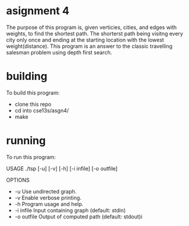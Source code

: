 # asignment 4
The purpose of this program is, given verticies, cities, and edges with weights, to find the shortest path. The shorterst path being visitng every city only once and ending at the starting location with the lowest weight(distance). This program is an answer to the classic travelling salesman problem using depth first search.

# building
To build this program:
- clone this repo
- cd into cse13s/asgn4/
- make

# running
To run this program:

USAGE
./tsp [-u] [-v] [-h] [-i infile] [-o outfile]

OPTIONS
- -u             Use undirected graph.
- -v             Enable verbose printing.
- -h             Program usage and help.
- -i infile      Input containing graph (default: stdin)
- -o outfile     Output of computed path (default: stdout)i
